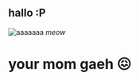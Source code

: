 ## hallo :P
![aaaaaaa](https://cdn.discordapp.com/attachments/647888279970250762/1071098670595969044/sprigatito.jpg)
*meow*
# **your mom gaeh** 😖

